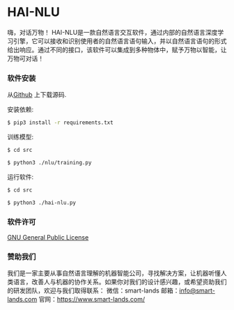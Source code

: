 # HAI-NLU

嗨，对话万物！
HAI-NLU是一款自然语言交互软件，通过内部的自然语言深度学习引擎，它可以接收和识别使用者的自然语言语句输入，并以自然语言语句的形式给出响应。通过不同的接口，该软件可以集成到多种物体中，赋予万物以智能，让万物可对话！


### 软件安装

从[Github](https://github.com/info-smart-lands/hai-nlu) 上下载源码.

安装依赖:
```sh
$ pip3 install -r requirements.txt
```

训练模型:
```sh
$ cd src
```
```sh
$ python3 ./nlu/training.py
```

运行软件:
```sh
$ cd src
```
```sh
$ python3 ./hai-nlu.py
```

### 软件许可
[GNU General Public License](https://www.gnu.org/licenses/gpl-3.0.zh-cn.html)

### 赞助我们
我们是一家主要从事自然语言理解的机器智能公司，寻找解决方案，让机器听懂人类语言，改善人与机器的协作关系。如果你对我们的设计感兴趣，或希望资助我们的研发团队，欢迎与我们取得联系：
微信：smart-lands
邮箱：info@smart-lands.com
官网：https://www.smart-lands.com/

